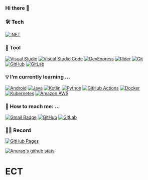 ### Hi there 👋

<!--
**psy0231/psy0231** is a ✨ _special_ ✨ repository because its `README.md` (this file) appears on your GitHub profile.

Here are some ideas to get you started:
- 👯 I’m looking to collaborate on ...
- 🤔 I’m looking for help with ...
- ⚡ Fun fact: ...


<a href="https://developer.android.com" target="_blank"><img src="https://img.shields.io/badge/Android-3DDC84?style=flat-square&logo=Android&logoColor=white"/></a>

- badge
      [![.NET](https://img.shields.io/badge/.NET-512BD4?style=flat-square&logo=.NET&logoColor=white)](https://dotnet.microsoft.com/)

- state
      ![Anurag's GitHub stats](https://github-readme-stats.vercel.app/api?username=사용자명 &theme=default&show_icons=true)


- https://velog.io/@woo0_hooo/Github-github-profile-%EA%B0%84%EC%A7%80%EB%82%98%EA%B2%8C-%EA%BE%B8%EB%AF%B8%EA%B8%B0

- [![Hits](https://hits.seeyoufarm.com/api/count/incr/badge.svg?url=https%3A%2F%2Fgithub.com%2Fgjbae1212%2Fhit-counter)](https://hits.seeyoufarm.com)                    

- https://docs.github.com/en/account-and-profile/setting-up-and-managing-your-github-profile/customizing-your-profile/about-your-profile

- https://github.com/anuraghazra/github-readme-stats

- https://github.com/bokub/github-stats-box

- https://fernando.kr/develop/2020-05-02-github-gist-posting/

- http://blog.cowkite.com/blog/2102241544/
-->


### 🛠️ Tech  
   
[![.NET](https://img.shields.io/badge/.NET-512BD4?style=flat-square&logo=.NET&logoColor=white)](https://dotnet.microsoft.com/)

### 🧰 Tool

[![Visual Studio](https://img.shields.io/badge/VisualStudio-5C2D91?style=flat-square&logo=VisualStudio&logoColor=white)](https://visualstudio.microsoft.com/ko/)
[![Visual Studio Code](https://img.shields.io/badge/VisualStudioCode-007ACC?style=flat-square&logo=VisualStudioCode&logoColor=white)](https://code.visualstudio.com/)
[![DevExpress](https://img.shields.io/badge/DevExpress-FF7200?style=flat-square&logo=DevExpress&logoColor=white)](https://www.devexpress.com)
[![Rider](https://img.shields.io/badge/Rider-000000?style=flat-square&logo=Rider&logoColor=white)](https://www.jetbrains.com/ko-kr/rider/)
[![Git](https://img.shields.io/badge/Git-F05032?style=flat-square&logo=Git&logoColor=white)](https://git-scm.com)
[![GitHub](https://img.shields.io/badge/GitHub-181717?style=flat-square&logo=GitHub&logoColor=white)](https://github.com)
[![GitLab](https://img.shields.io/badge/GitLab-FCA121?style=flat-square&logo=GitLab&logoColor=white)](https://gitlab.com/)

### 💡 I’m currently learning ...

[![Android](https://img.shields.io/badge/Android-3DDC84?style=flat-square&logo=Android&logoColor=white)](https://developer.android.com)
[![Java](https://img.shields.io/badge/Java-007396?style=flat-square&logo=Java&logoColor=white)](https://www.java.com/ko/)
[![Kotlin](https://img.shields.io/badge/Kotlin-7F52FF?style=flat-square&logo=Kotlin&logoColor=white)](https://developer.android.com/kotlin?hl=ko)
[![Python](https://img.shields.io/badge/Python-3776AB?style=flat-square&logo=Python&logoColor=white)](https://www.python.org)
[![GitHub Actions](https://img.shields.io/badge/GitHubActions-2088FF?style=flat-square&logo=GitHubActions&logoColor=white)](https://github.com/features/actions)
[![Docker](https://img.shields.io/badge/Docker-2496ED?style=flat-square&logo=Docker&logoColor=white)](https://www.docker.com)
[![Kubernetes](https://img.shields.io/badge/Kubernetes-326CE5?style=flat-square&logo=Kubernetes&logoColor=white)](https://www.docker.com)
[![Amazon AWS](https://img.shields.io/badge/AmazonAWS-232F3E?style=flat-square&logo=AmazonAWS&logoColor=white)](https://aws.amazon.com/ko/)

### 📡 How to reach me: ...
    
[![Gmail Badge](https://img.shields.io/badge/Gmail-d14836?style=flat-square&logo=Gmail&logoColor=white&link=mailto:snugyun01@gmail.com)](mailto:psy0231@gmail.com)
[![GitHub](https://img.shields.io/badge/GitHub-181717?style=flat-square&logo=GitHub&logoColor=white)](https://github.com/psy0231)
[![GitLab](https://img.shields.io/badge/GitLab-FCA121?style=flat-square&logo=GitLab&logoColor=white)](https://gitlab.com/psy72006300)

### ✍🏻 Record

[![GitHub Pages](https://img.shields.io/badge/GitHubPages-222222?style=flat-square&logo=GitHubPages&logoColor=white)](https://psy0231.github.io/)

[![Anurag's github stats](https://github-readme-stats.vercel.app/api?username=psy0231&show_icons=true&theme=radical)](https://github.com/anuraghazra/github-readme-stats)

# ECT

